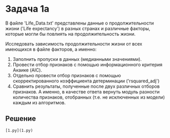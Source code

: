 # Задача 1a
В файле 'Life_Data.txt' представлены данные о продолжительности жизни ('Life expectancy') в разных странах и различные факторы, которые могли бы повлиять на продолжительность жизни.

Исследовать зависимость продолжительности жизни от всех имеющихся в файле факторов, а именно:

1. Заполнить пропуски в данных (медианными значениями).
2. Провести отбор признаков с помощью информационного критерия Акаике (AIC). 
3. Отдельно провести отбор признаков с помощью скорректированного коэффициента детерминации ('rsquared_adj')
4. Сравнить результаты, полученные после двух различных отборов признаков. А именно, в качестве ответа вернуть модуль  разности количества признаков, отобранных (т.е. не исключенных из модели) каждым из алгоритмов.

## Решение
    [1.py](1.py)

